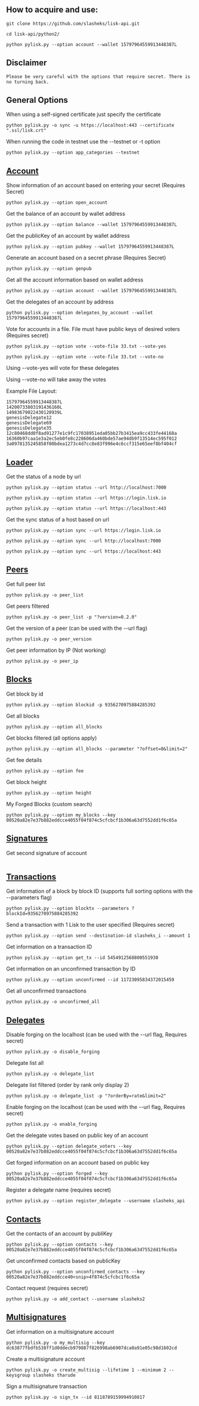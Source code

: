 ## How to acquire and use:


```
git clone https://github.com/slasheks/lisk-api.git

cd lisk-api/python2/

python pylisk.py --option account --wallet 15797964559913448387L

```

## Disclaimer

```
Please be very careful with the options that require secret. There is no turning back. 
```

## General Options

When using a self-signed certificate just specify the certificate

```
python pylisk.py -o sync -u https://localhost:443 --certificate ".ssl/lisk.crt" 

```

When running the code in testnet use the --testnet or -t option

```
python pylisk.py --option app_categories --testnet
```

## [Account](examples/Account.md)

Show information of an account based on entering your secret (Requires Secret)

```
python pylisk.py --option open_account
```

Get the balance of an account by wallet address

```
python pylisk.py --option balance --wallet 15797964559913448387L 
````

Get the publicKey of an account by wallet address

```
python pylisk.py --option pubkey --wallet 15797964559913448387L
```

Generate an account based on a secret phrase (Requires Secret)

```
python pylisk.py --option genpub
```

Get all the account information based on wallet address

```
python pylisk.py --option account --wallet 15797964559913448387L 
```

Get the delegates of an account by address

```
python pylisk.py --option delegates_by_account --wallet 15797964559913448387L
```

Vote for accounts in a file. File must have public keys of desired voters (Requires secret)


```
python pylisk.py --option vote --vote-file 33.txt --vote-yes
```

```
python pylisk.py --option vote --vote-file 33.txt --vote-no
```

Using --vote-yes will vote for these delegates

Using --vote-no will take away the votes

Example File Layout:

```
15797964559913448387L
14200733803191436160L
14983679022430120939L
genesisDelegate12
genesisDelegate69
genesisDelegate35
12c80468dd0f8ad91277e1c9fc17038951eda05bb27b3415ea9cc433fe44168a
16360b97caa1e3a2ec5eb0fe8c228606da460bde57ae94db9f13514ec595f012
3a0978135245858f00bdea1273c4d7cc8e83f996e4c6ccf315e65eef8bf404cf
```

## [Loader](examples/Loader.md)

Get the status of a node by url

```
python pylisk.py --option status --url http://localhost:7000
```

```
python pylisk.py --option status --url https://login.lisk.io
```

```
python pylisk.py --option status --url https://localhost:443
```

Get the sync status of a host based on url

```
python pylisk.py --option sync --url https://login.lisk.io
```

```
python pylisk.py --option sync --url http://localhost:7000
```

```
python pylisk.py --option sync --url https://localhost:443
```

## [Peers](examples/Peers.md)

Get full peer list

```
python pylisk.py -o peer_list
```

Get peers filtered

```
python pylisk.py -o peer_list -p "?version=0.2.0"
```

Get the version of a peer (can be used with the --url flag)

```
python pylisk.py -o peer_version
```

Get peer information by IP (Not working)

```
python pylisk.py -o peer_ip
```

## [Blocks](examples/Blocks.md)

Get block by id

```
python pylisk.py --option blockid -p 9356270975884285392
```

Get all blocks

```
python pylisk.py --option all_blocks
```

Get blocks filtered (all options apply)

```
python pylisk.py --option all_blocks --parameter "?offset=0&limit=2"

```

Get fee details
```
python pylisk.py --option fee
```

Get block height

```
python pylisk.py --option height
```

My Forged Blocks (custom search)

```
python pylisk.py --option my_blocks --key 00520a82e7e37b882eddcce4055f04f874c5cfcbcf1b306a63d7552dd1f6c65a
```

## [Signatures](examples/Signatures.md)

Get second signature of account

```

```

## [Transactions](examples/Transactions.md)

Get information of a block by block ID (supports full sorting options with the --parameters flag)

```
python pylisk.py --option blocktx --parameters ?blockId=9356270975884285392
````

Send a transaction with 1 Lisk to the user specified (Requires secret)

```
python pylisk.py --option send --destination-id slasheks_i --amount 1
````

Get information on a transaction ID

```
python pylisk.py --option get_tx --id 5454912568800551930
```

Get information on an unconfirmed transaction by ID

```
python pylisk.py --option unconfirmed --id 11723095834372015459
```

Get all unconfirmed transactions

```
python pylisk.py -o unconfirmed_all
````

## [Delegates](examples/Delegates.md)

Disable forging on the localhost (can be used with the --url flag, Requires secret)

```
python pylisk.py -o disable_forging
```

Delegate list all

```
python pylisk.py -o delegate_list
```

Delegate list filtered (order by rank only display 2)

```
python pylisk.py -o delegate_list -p "?orderBy=rate&limit=2"
```

Enable forging on the localhost (can be used with the --url flag, Requires secret)

```
python pylisk.py -o enable_forging
```

Get the delegate votes based on public key of an account

```
python pylisk.py --option delegate_voters --key 00520a82e7e37b882eddcce4055f04f874c5cfcbcf1b306a63d7552dd1f6c65a
```

Get forged information on an account based on public key

```
python pylisk.py --option forged --key 00520a82e7e37b882eddcce4055f04f874c5cfcbcf1b306a63d7552dd1f6c65a
```

Register a delegate name (requires secret)

```
python pylisk.py --option register_delegate --username slasheks_api
```

## [Contacts](examples/Contacts.md)

Get the contacts of an account by publiKey

```
python pylisk.py --option contacts --key 00520a82e7e37b882eddcce4055f04f874c5cfcbcf1b306a63d7552dd1f6c65a
```

Get unconfirmed contacts based on publicKey

```
python pylisk.py --option unconfirmed_contacts --key 00520a82e7e37b882eddcce40<snip>4f874c5cfcbc1f6c65a
```

Contact request (requires secret)

```
python pylisk.py -o add_contact --username slasheks2
```

## [Multisignatures](examples/Multisignatures.md)

Get information on a multisignature account

```
python pylisk.py -o my_multisig --key dc63877fbdfb538ff1d0ddecb979887f826998ab6907dca0a91e05c98d1602cd
```

Create a multisignature account

```
python pylisk.py -o create_multisig --lifetime 1 --minimum 2 --keysgroup slasheks tharude
```

Sign a multisignature transaction

```
python pylisk.py -o sign_tx --id 8118789159994910817 
```
